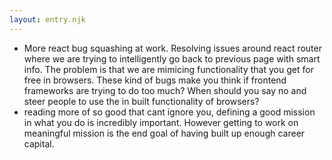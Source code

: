 ```yaml
---
layout: entry.njk
---
```


- More react bug squashing at work. Resolving issues around react router where we are trying to intelligently go back to previous page with smart info. The problem is that we are mimicing functionality that you get for free in browsers. These kind of bugs make you think if frontend frameworks are trying to do too much? When should you say no and steer people to use the in built functionality of browsers?
- reading more of so good that cant ignore you, defining a good mission in what you do is incredibly important. However getting to work on meaningful mission is the end goal of having built up enough career capital.
